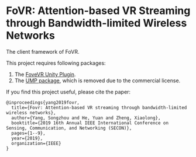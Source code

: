 # FoVR: Attention-based VR Streaming through Bandwidth-limited Wireless Networks

The client framework of FoVR.

This project requires following packages:
1. The [FoveVR Unity Plugin](https://github.com/FoveHMD/UnityPlugin).
2. The [UMP package](https://assetstore.unity.com/packages/tools/video/ump-win-mac-linux-webgl-49625), which is removed due to the commercial license.

If you find this project useful, please cite the paper:
```
@inproceedings{yang2019fovr,
  title={Fovr: Attention-based VR streaming through bandwidth-limited wireless networks},
  author={Yang, Songzhou and He, Yuan and Zheng, Xiaolong},
  booktitle={2019 16th Annual IEEE International Conference on Sensing, Communication, and Networking (SECON)},
  pages={1--9},
  year={2019},
  organization={IEEE}
}
```
